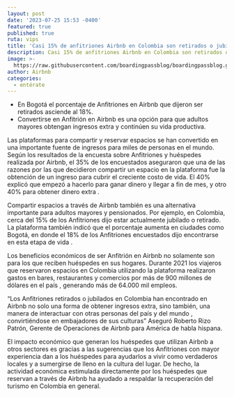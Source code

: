 ```yaml
---
layout: post
date: '2023-07-25 15:53 -0400'
featured: true
published: true
ruta: vips
title: 'Casi 15% de anfitriones Airbnb en Colombia son retirados o jubilados '
description: Casi 15% de anfitriones Airbnb en Colombia son retirados o jubilados
image: >-
  https://raw.githubusercontent.com/boardingpassblog/boardingpassblog.github.io/main/assets/images/AIRBNB-Mayores.jpg
author: Airbnb
categories:
  - entérate
---
```

- En Bogotá el porcentaje de Anfitriones en Airbnb que dijeron ser retirados asciende al 18%.
- Convertirse en Anfitrión en Airbnb es una opción para que adultos mayores obtengan ingresos extra y continúen su vida productiva.

Las plataformas para compartir y reservar espacios se han convertido en una importante fuente de ingresos para miles de personas en el mundo. Según los resultados de la encuesta sobre Anfitriones y huéspedes realizada por Airbnb, el 35% de los encuestados aseguraron que una de las razones por las que decidieron compartir un espacio en la plataforma fue la obtención de un ingreso para cubrir el creciente costo de vida. El 40% explicó que empezó a hacerlo para ganar dinero y llegar a fin de mes, y otro 40% para obtener dinero extra .

Compartir espacios a través de Airbnb también es una alternativa importante para adultos mayores y pensionados. Por ejemplo, en Colombia, cerca del 15% de los Anfitriones dijo estar actualmente jubilado o retirado. La plataforma también indicó que el porcentaje aumenta en ciudades como Bogotá, en donde el 18% de los Anfitriones encuestados dijo encontrarse en esta etapa de vida .

Los beneficios económicos de ser Anfitrión en Airbnb no solamente son para los que reciben huéspedes en sus hogares. Durante 2021 los viajeros que reservaron espacios en Colombia utilizando la plataforma realizaron gastos en bares, restaurantes y comercios por más de 900 millones de dólares en el país , generando más de 64.000 mil empleos.

“Los Anfitriones retirados o jubilados en Colombia han encontrado en Airbnb no solo una forma de obtener ingresos extra, sino también, una manera de interactuar con otras personas del país y del mundo , convirtiéndose en embajadores de sus culturas” Aseguró Roberto Rizo Patrón, Gerente de Operaciones de Airbnb para América de habla hispana.

El impacto económico que generan los huéspedes que utilizan Airbnb a otros sectores es gracias a las sugerencias que los Anfitriones con mayor experiencia dan a los huéspedes para ayudarlos a vivir como verdaderos locales y a sumergirse de lleno en la cultura del lugar. De hecho, la actividad económica estimulada directamente por los huéspedes que reservan a través de Airbnb ha ayudado a respaldar la recuperación del turismo en Colombia en general. 